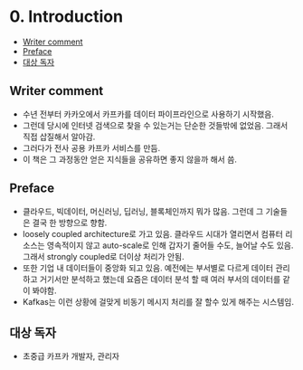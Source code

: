 # 0. Introduction

- [Writer comment](#writer-comment)
- [Preface](#preface)
- [대상 독자](#대상-독자)

## Writer comment

- 수년 전부터 카카오에서 카프카를 데이터 파이프라인으로 사용하기 시작했음.
- 그런데 당시에 인터넷 검색으로 찾을 수 있는거는 단순한 것들밖에 없었음. 그래서 직접 삽질해서 알아감.
- 그러다가 전사 공용 카프카 서비스를 만듬.
- 이 책은 그 과정동안 얻은 지식들을 공유하면 좋지 않을까 해서 씀.

## Preface

- 클라우드, 빅데이터, 머신러닝, 딥러닝, 블록체인까지 뭐가 많음. 그런데 그 기술들은 결국 한 방향으로 향함.
- loosely coupled architecture로 가고 있음. 클라우드 시대가 열리면서 컴퓨터 리소스는 영속적이지 않고 auto-scale로 인해 갑자기 줄어들 수도, 늘어날 수도 있음. 그래서 strongly coupled로 더이상 처리가 안됨.
- 또한 기업 내 데이터들이 중앙화 되고 있음. 예전에는 부서별로 다르게 데이터 관리하고 거기서만 분석하고 했는데 요즘은 데이터 분석 할 때 여러 부서의 데이터를 같이 봐야함.
- Kafkas는 이런 상황에 걸맞게 비동기 메시지 처리를 잘 할수 있게 해주는 시스템임.

## 대상 독자

- 초중급 카프카 개발자, 관리자